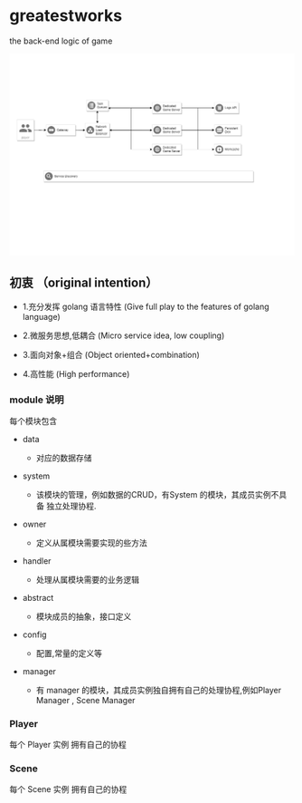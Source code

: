 # greatestworks
the back-end logic of game 



![](frame.png)

## 初衷 （original intention）

* 1.充分发挥 golang 语言特性 (Give full play to the features of golang language)

* 2.微服务思想,低耦合 (Micro service idea, low coupling)

* 3.面向对象+组合 (Object oriented+combination)

* 4.高性能 (High performance)



### module 说明


每个模块包含
* data
  - 对应的数据存储
* system
  - 该模块的管理，例如数据的CRUD，有System 的模块，其成员实例不具备 独立处理协程.
* owner
  - 定义从属模块需要实现的些方法
* handler
  - 处理从属模块需要的业务逻辑
* abstract
  - 模块成员的抽象，接口定义
* config
  - 配置,常量的定义等

* manager
  - 有 manager 的模块，其成员实例独自拥有自己的处理协程,例如Player Manager , Scene Manager

### Player

 每个 Player 实例 拥有自己的协程

### Scene

 每个 Scene 实例 拥有自己的协程




